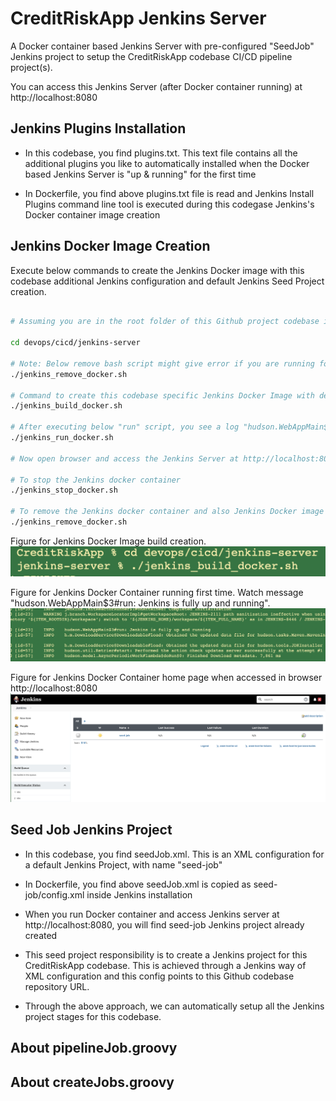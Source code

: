 # CreditRiskApp Jenkins Server

A Docker container based Jenkins Server with pre-configured "SeedJob" Jenkins project to setup the CreditRiskApp codebase CI/CD pipeline project(s).

You can access this Jenkins Server (after Docker container running) at http://localhost:8080

## Jenkins Plugins Installation

- In this codebase, you find plugins.txt. This text file contains all the additional plugins you like to automatically installed when the Docker based Jenkins Server is "up & running" for the first time

- In Dockerfile, you find above plugins.txt file is read and Jenkins Install Plugins command line tool is executed during this codegase Jenkins's Docker container image creation

## Jenkins Docker Image Creation

Execute below commands to create the Jenkins Docker image with this codebase additional Jenkins configuration and default Jenkins Seed Project creation.

```sh

# Assuming you are in the root folder of this Github project codebase i.e. CreditRiskApp folder

cd devops/cicd/jenkins-server

# Note: Below remove bash script might give error if you are running for the first time. This error because of non-availability of this codebase specific Jenkins Docker container or Docker Image
./jenkins_remove_docker.sh 

# Command to create this codebase specific Jenkins Docker Image with default Seed Project creation
./jenkins_build_docker.sh

# After executing below "run" script, you see a log "hudson.WebAppMain$3#run: Jenkins is fully up and running"
./jenkins_run_docker.sh

# Now open browser and access the Jenkins Server at http://localhost:8080

# To stop the Jenkins docker container
./jenkins_stop_docker.sh

# To remove the Jenkins docker container and also Jenkins Docker image
./jenkins_remove_docker.sh

```

Figure for Jenkins Docker Image build creation.
![This codebase Jenkins Docker Image Creation](../../../docs/assets/images/jenkins_server_docker_build.png)

Figure for Jenkins Docker Container running first time. Watch message "hudson.WebAppMain$3#run: Jenkins is fully up and running".
![This codebase Jenkins Up and Running](../../../docs/assets/images/Jenkins_Up_Running.png)

Figure for Jenkins Docker Container home page when accessed in browser http://localhost:8080
![This codebase Jenkins Home page first time](../../../docs/assets/images/Jenkins_HomePage_FirstTime.png)


## Seed Job Jenkins Project

- In this codebase, you find seedJob.xml. This is an XML configuration for a default Jenkins Project, with name "seed-job"

- In Dockerfile, you find above seedJob.xml is copied as seed-job/config.xml inside Jenkins installation

- When you run Docker container and access Jenkins server at http://localhost:8080, you will find seed-job Jenkins project already created

- This seed project responsibility is to create a Jenkins project for this CreditRiskApp codebase. This is achieved through a Jenkins way of XML configuration and this config points to this Github codebase repository URL. 

- Through the above approach, we can automatically setup all the Jenkins project stages for this codebase.

## About pipelineJob.groovy


## About createJobs.groovy
